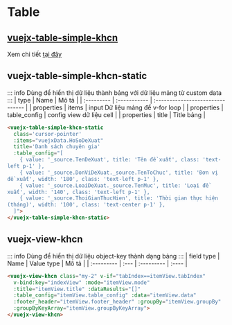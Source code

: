 # Table
## [vuejx-table-simple-khcn](./vuejx-table-simple-khcn)
Xem chi tiết [tại đây](./vuejx-table-simple-khcn) 
## vuejx-table-simple-khcn-static
::: info
Dùng để hiển thị dữ liệu thành bảng với dữ liệu mảng từ custom data
:::
| type       | Name         | Mô tả                            |
| :--------- | :----------- | :------------------------------- |
| properties | items        | input Dữ liệu mảng để v-for loop |
| properties | table_config | config view dữ liệu cell         |
| properties | title        | Title bảng                       |
```html
<vuejx-table-simple-khcn-static
  class='cursor-pointer'
  :items="vuejxData.HoSoDeXuat" 
  title='Danh sách chuyên gia'
  :table_config="[
    { value: '_source.TenDeXuat', title: 'Tên đề xuất', class: 'text-left p-1' },
    { value: '_source.DonViDeXuat._source.TenToChuc', title: 'Đơn vị đề xuất', width: '180', class: 'text-left p-1' },
    { value: '_source.LoaiDeXuat._source.TenMuc', title: 'Loại đề xuất', width: '140', class: 'text-left p-1' },
    { value: '_source.ThoiGianThucHien', title: 'Thời gian thực hiện (tháng)', width: '100', class: 'text-center p-1' },
  ]">
</vuejx-table-simple-khcn-static>
```
## vuejx-view-khcn
::: info
Dùng để hiển thị dữ liệu object-key thành dạng bảng
:::
| field type | Name | Value type | Mô tả |
| :--------- | :--- | :--------- | :---- |

```html
<vuejx-view-khcn class="my-2" v-if="tabIndex==itemView.tabIndex" 
  v-bind:key="indexView" :mode="itemView.mode"
  :title="itemView.title" :dataResults="[]" 
  :table_config="itemView.table_config" :data="itemView.data"
  :footer_header="itemView.footer_header" :groupBy="itemView.groupBy" 
  :groupByKeyArray="itemView.groupByKeyArray">
</vuejx-view-khcn>
 ```
<style>
  code  {
    white-space: pre-wrap !important;
  }
</style>
